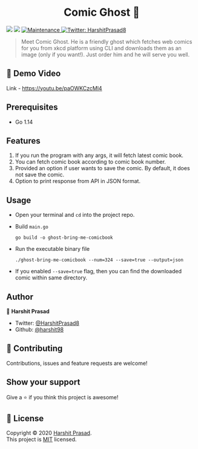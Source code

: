<h1 align="center">Comic Ghost 👻</h1>
<p>
    <img src='https://img.shields.io/badge/maintainer-harshit98-blue' />
  <img src="https://img.shields.io/badge/license-MIT-blue" />
  <a href="https://github.com/itsfadnis/coronavirus-india/graphs/commit-activity" target="_blank">
    <img alt="Maintenance" src="https://img.shields.io/badge/Maintained%3F-yes-green.svg" />
  </a>
  <a href="https://twitter.com/HarshitPrasad8" target="_blank">
    <img alt="Twitter: HarshitPrasad8" src="https://img.shields.io/twitter/follow/HarshitPrasad8.svg?style=social" />
  </a>
</p>

> Meet Comic Ghost. He is a friendly ghost which fetches web comics for you from xkcd platform using CLI and downloads them as an image (only if you want!).
> Just order him and he will serve you well.

## 🎥 Demo Video

Link - https://youtu.be/paOWKCzcMl4

## Prerequisites

- Go 1.14

## Features

1. If you run the program with any args, it will fetch latest comic book.
2. You can fetch comic book according to comic book number.
3. Provided an option if user wants to save the comic. By default, it does not save the comic.
4. Option to print response from API in JSON format.

## Usage

- Open your terminal and `cd` into the project repo.

- Build `main.go`
  ```
  go build -o ghost-bring-me-comicbook  
  ```

- Run the executable binary file
  ```
  ./ghost-bring-me-comicbook --num=324 --save=true --output=json 
  ```

- If you enabled `--save=true` flag, then you can find the downloaded comic within same directory.

## Author

👤 **Harshit Prasad**

* Twitter: [@HarshitPrasad8](https://twitter.com/HarshitPrasad8)
* Github: [@harshit98](https://github.com/harshit98)

## 🤝 Contributing

Contributions, issues and feature requests are welcome!

## Show your support

Give a ⭐️ if you think this project is awesome!

## 📝 License

Copyright © 2020 [Harshit Prasad](https://github.com/harshit98).<br />
This project is [MIT](https://github.com/harshit98/Comic-Ghost/blob/master/LICENSE) licensed.
